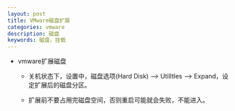 ```yaml
---
layout: post
title: VMware磁盘扩展
categories: vmware
description: 磁盘
keywords: 磁盘，挂载
---
```


- vmware扩展磁盘
  - 关机状态下，设置中，磁盘选项(Hard Disk) —> Utilltles —> Expand，设定扩展后的磁盘分区。

  - 扩展前不要占用完磁盘空间，否则重启可能就会失败，不能进入。

    ​